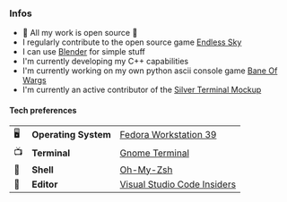 
### Infos
* 👀 All my work is open source 👀
* I regularly contribute to the open source game [Endless Sky](https://github.com/endless-sky/endless-sky)
* I can use [Blender](https://www.blender.org/) for simple stuff
* I'm currently developing my C++ capabilities
* I'm currently working on my own python ascii console game [Bane Of Wargs](https://github.com/Dungeons-of-Kathallion/Bane-Of-Wargs)
* I'm currently an active contributor of the [Silver Terminal Mockup](https://github.com/Monarchz3ro/Silver)

#### Tech preferences

| |                       |                                                           |
|-|-----------------------|-----------------------------------------------------------|
|🖥| **Operating System** | [Fedora Workstation 39](https://fedoraproject.org/workstation/)|
|📺| **Terminal**         | [Gnome Terminal](https://github.com/GNOME/gnome-terminal)|
|🐚| **Shell**            | [Oh-My-Zsh](https://github.com/ohmyzsh/ohmyzsh)|
|📝| **Editor**           | [Visual Studio Code Insiders](https://github.com/Microsoft/vscode)|
